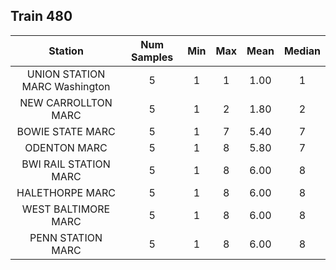 ## Train 480

| Station | Num Samples | Min | Max | Mean | Median |
| :-----: | :---------: | :-: | :-: | :--: | :----: |
| UNION STATION MARC Washington | 5 | 1 | 1 | 1.00 | 1 |
| NEW CARROLLTON MARC | 5 | 1 | 2 | 1.80 | 2 |
| BOWIE STATE MARC | 5 | 1 | 7 | 5.40 | 7 |
| ODENTON MARC | 5 | 1 | 8 | 5.80 | 7 |
| BWI RAIL STATION MARC | 5 | 1 | 8 | 6.00 | 8 |
| HALETHORPE MARC | 5 | 1 | 8 | 6.00 | 8 |
| WEST BALTIMORE MARC | 5 | 1 | 8 | 6.00 | 8 |
| PENN STATION MARC | 5 | 1 | 8 | 6.00 | 8 |

